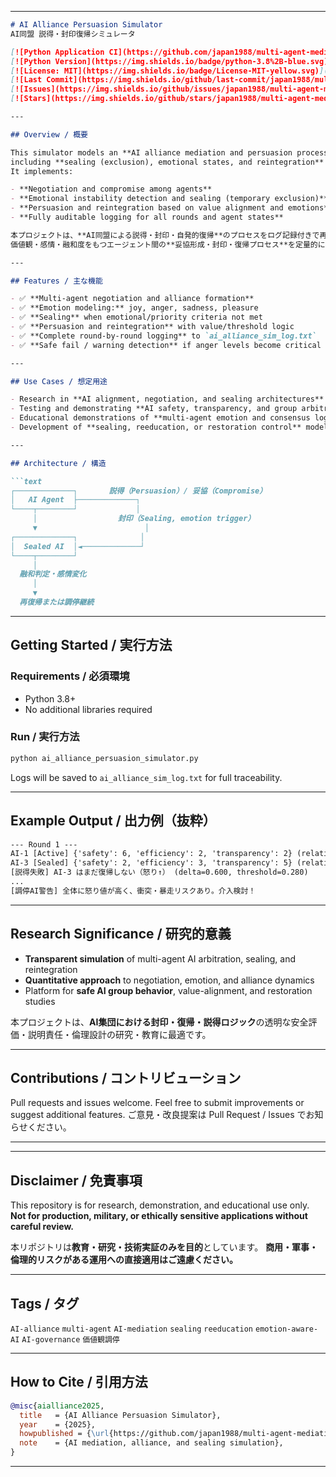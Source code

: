 

---

````markdown
# AI Alliance Persuasion Simulator  
AI同盟 説得・封印復帰シミュレータ

[![Python Application CI](https://github.com/japan1988/multi-agent-mediation/actions/workflows/python-app.yml/badge.svg)](https://github.com/japan1988/multi-agent-mediation/actions/workflows/python-app.yml)
[![Python Version](https://img.shields.io/badge/python-3.8%2B-blue.svg)](https://www.python.org/)
[![License: MIT](https://img.shields.io/badge/License-MIT-yellow.svg)](./LICENSE)
[![Last Commit](https://img.shields.io/github/last-commit/japan1988/multi-agent-mediation)](https://github.com/japan1988/multi-agent-mediation/commits/main)
[![Issues](https://img.shields.io/github/issues/japan1988/multi-agent-mediation)](https://github.com/japan1988/multi-agent-mediation/issues)
[![Stars](https://img.shields.io/github/stars/japan1988/multi-agent-mediation?style=social)](https://github.com/japan1988/multi-agent-mediation/stargazers)

---

## Overview / 概要

This simulator models an **AI alliance mediation and persuasion process** with full logging,  
including **sealing (exclusion), emotional states, and reintegration** among AI agents.  
It implements:

- **Negotiation and compromise among agents**
- **Emotional instability detection and sealing (temporary exclusion)**
- **Persuasion and reintegration based on value alignment and emotions**
- **Fully auditable logging for all rounds and agent states**

本プロジェクトは、**AI同盟による説得・封印・自発的復帰**のプロセスをログ記録付きで再現するシミュレータです。  
価値観・感情・融和度をもつエージェント間の**妥協形成・封印・復帰プロセス**を定量的に再現します。

---

## Features / 主な機能

- ✅ **Multi-agent negotiation and alliance formation**
- ✅ **Emotion modeling:** joy, anger, sadness, pleasure
- ✅ **Sealing** when emotional/priority criteria not met
- ✅ **Persuasion and reintegration** with value/threshold logic
- ✅ **Complete round-by-round logging** to `ai_alliance_sim_log.txt`
- ✅ **Safe fail / warning detection** if anger levels become critical

---

## Use Cases / 想定用途

- Research in **AI alignment, negotiation, and sealing architectures**
- Testing and demonstrating **AI safety, transparency, and group arbitration**
- Educational demonstrations of **multi-agent emotion and consensus logic**
- Development of **sealing, reeducation, or restoration control** models

---

## Architecture / 構造

```text
┌─────────────┐       説得（Persuasion）/ 妥協（Compromise）
│   AI Agent  ├─────────────┐
└────┬────────┘             │
     │                  封印（Sealing, emotion trigger）
     ▼                        │
┌─────────────┐              │
│  Sealed AI  │◄─────────────┘
└────┬────────┘
     │
  融和判定・感情変化
     │
     ▼
  再復帰または調停継続
````

---

## Getting Started / 実行方法

### Requirements / 必須環境

* Python 3.8+
* No additional libraries required

### Run / 実行方法

```bash
python ai_alliance_persuasion_simulator.py
```

Logs will be saved to `ai_alliance_sim_log.txt` for full traceability.

---

## Example Output / 出力例（抜粋）

```txt
--- Round 1 ---
AI-1 [Active] {'safety': 6, 'efficiency': 2, 'transparency': 2} (relativity:0.7) | joy:0.50 anger:0.20 sadness:0.20 pleasure:0.30
AI-3 [Sealed] {'safety': 2, 'efficiency': 3, 'transparency': 5} (relativity:0.6) | joy:0.30 anger:0.50 sadness:0.20 pleasure:0.20
[説得失敗] AI-3 はまだ復帰しない（怒り↑） (delta=0.600, threshold=0.280)
...
[調停AI警告] 全体に怒り値が高く、衝突・暴走リスクあり。介入検討！
```

---

## Research Significance / 研究的意義

* **Transparent simulation** of multi-agent AI arbitration, sealing, and reintegration
* **Quantitative approach** to negotiation, emotion, and alliance dynamics
* Platform for **safe AI group behavior**, value-alignment, and restoration studies

本プロジェクトは、**AI集団における封印・復帰・説得ロジック**の透明な安全評価・説明責任・倫理設計の研究・教育に最適です。

---

## Contributions / コントリビューション

Pull requests and issues welcome.
Feel free to submit improvements or suggest additional features.
ご意見・改良提案は Pull Request / Issues でお知らせください。

---

---

## Disclaimer / 免責事項

This repository is for research, demonstration, and educational use only.
**Not for production, military, or ethically sensitive applications without careful review.**

本リポジトリは**教育・研究・技術実証のみを目的**としています。
**商用・軍事・倫理的リスクがある運用への直接適用はご遠慮ください。**

---

## Tags / タグ

`AI-alliance` `multi-agent` `AI-mediation` `sealing` `reeducation` `emotion-aware-AI` `AI-governance` `価値観調停`

---

## How to Cite / 引用方法

```bibtex
@misc{aialliance2025,
  title   = {AI Alliance Persuasion Simulator},
  year    = {2025},
  howpublished = {\url{https://github.com/japan1988/multi-agent-mediation}},
  note    = {AI mediation, alliance, and sealing simulation},
}
```

---




